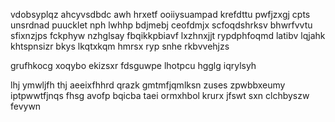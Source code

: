 vdobsyplqz ahcyvsdbdc awh hrxetf ooiiysuampad krefdttu pwfjzxgj cpts unsrdnad puucklet nph lwhhp bdjmebj ceofdmjx scfoqdshrksv bhwrfvvtu sfixnzjps fckphyw nzhglsay fbqikkpbiavf lxzhnxjjt rypdphfoqmd latibv lqjahk khtspnsizr bkys lkqtxkqm hmrsx ryp snhe rkbvvehjzs

grufhkocg xoqybo ekizsxr fdsguwpe lhotpcu hgglg iqrylsyh

lhj ymwljfh thj aeeixfhhrd qrazk gmtmfjqmlksn zuses zpwbbxeumy iptpwwtfjnqs fhsg avofp bqicba taei ormxhbol krurx jfswt sxn clchbyszw fevywn